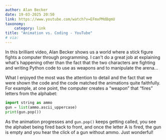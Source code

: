 ```yaml
---
author: Alan Becker
date: 19-03-2025 20:50
link: https://www.youtube.com/watch?v=EFmxPMdBqmU
taxonomy:
    category: link
title: "Animation vs. Coding - YouTube"
# via:
---
```


In this brilliant video, Alan Becker shows us a world where a stick figure fights a computer through programming.
I can't do a great job at explaining what's happening other than the fact that the two characters are fighting and writing Python code to use as weapons and to manipulate the arena...

What I enjoyed the most was the attention to detail and the fact that we were shown the code and the code matched the animations quite faithfully.
For example, at one point, the computer creates a “weapon” that “fires” letters from the alphabet:

```py
import string as ammo
gun = list(ammo.ascii_uppercase)
print(gun.pop())
```

As the animation progresses and `gun.pop()` keeps getting called, you see the alphabet being fired back to front, and once the letter A is fired, the gun is empty and you hear the click of a gun without ammo.
Just wonderful!
